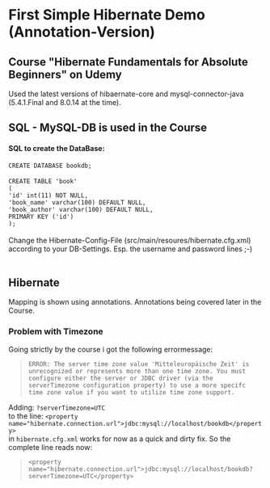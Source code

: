 # First Simple Hibernate Demo (**Annotation-Version**)
## Course "Hibernate Fundamentals for Absolute Beginners" on Udemy



Used the latest versions of hibaernate-core and mysql-connector-java (5.4.1.Final and 8.0.14 at the time).

## SQL - MySQL-DB is used in the Course

#### SQL to create the DataBase:
`CREATE DATABASE bookdb;`<br><br>
`CREATE TABLE 'book'`<br>`(`<br>
  `'id' int(11) NOT NULL,`<br>
  `'book_name' varchar(100) DEFAULT NULL,`<br>
  `'book_author' varchar(100) DEFAULT NULL,`<br>
  `PRIMARY KEY ('id')`<br>
`);`
<br><br>
Change the Hibernate-Config-File (src/main/resoures/hibernate.cfg.xml) according to your DB-Settings. Esp. the username and password lines ;-)
<br><br>
## Hibernate
Mapping is shown using annotations.
Annotations being covered later in the Course.

### Problem with Timezone
Going strictly by the course i got the following errormessage:<br>
>`ERROR: The server time zone value 'Mitteleuropäische Zeit' is unrecognized or represents more than one time zone. You must configure either the server or JDBC driver (via the serverTimezone configuration property) to use a more specifc time zone value if you want to utilize time zone support.`<br>

Adding: `?serverTimezone=UTC`<br>
to the line: `<property name="hibernate.connection.url">jdbc:mysql://localhost/bookdb</property>` <br>
in `hibernate.cfg.xml` works for now as a quick and dirty fix. So the complete line reads now:<br>
>`<property name="hibernate.connection.url">jdbc:mysql://localhost/bookdb?serverTimezone=UTC</property>`




